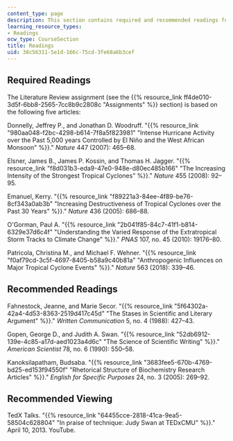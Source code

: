 ```yaml
---
content_type: page
description: This section contains required and recommended readings for the course.
learning_resource_types:
- Readings
ocw_type: CourseSection
title: Readings
uid: 38c56311-5e1d-166c-75cd-3fe68a6b3cef
---
```


Required Readings 
------------------

The Literature Review assignment (see the {{% resource_link ff4de010-3d5f-6bb8-2565-7cc8b9c2808c "Assignments" %}} section) is based on the following five articles:

Donnelly, Jeffrey P., and Jonathan D. Woodruff. "{{% resource_link "980aa048-f2bc-4298-b614-7f8a5f823981" "Intense Hurricane Activity over the Past 5,000 years Controlled by El Niño and the West African Monsoon" %}}." _Nature_ 447 (2007): 465–68.

Elsner, James B., James P. Kossin, and Thomas H. Jagger. "{{% resource_link "f8d031b3-eda9-47e0-948e-d80ec485b166" "The Increasing Intensity of the Strongest Tropical Cyclones" %}}." _Nature_ 455 (2008): 92–95.

Emanuel, Kerry. "{{% resource_link "f89221a3-84ee-4f89-be76-8cf343a0ab3b" "Increasing Destructiveness of Tropical Cyclones over the Past 30 Years" %}}." _Nature_ 436 (2005): 686–88.

O'Gorman, Paul A. "{{% resource_link "2b041f85-84c7-41f1-b814-6329e37d6c4f" "Understanding the Varied Response of the Extratropical Storm Tracks to Climate Change" %}}." _PNAS_ 107, no. 45 (2010): 19176–80.

Patricola, Christina M., and Michael F. Wehner. "{{% resource_link "f0af79cd-3c5f-4697-8405-b58a9c40b81a" "Anthropogenic Influences on Major Tropical Cyclone Events" %}}." _Nature_ 563 (2018): 339–46.

Recommended Readings
--------------------

Fahnestock, Jeanne, and Marie Secor. "{{% resource_link "5f64302a-42a4-4d53-8363-2519d417c45d" "The Stases in Scientific and Literary Argument" %}}." _Written Communication_ 5, no. 4 (1988): 427–43.

Gopen, George D., and Judith A. Swan. "{{% resource_link "52db6912-139e-4c85-a17d-aed1023a4d6c" "The Science of Scientific Writing" %}}." _American Scientist_ 78, no. 6 (1990): 550–58.

Kanoksilapatham, Budsaba. "{{% resource_link "3683fee5-670b-4769-bd25-ed153f94550f" "Rhetorical Structure of Biochemistry Research Articles" %}}." _English for Specific Purposes_ 24, no. 3 (2005): 269–92.

Recommended Viewing
-------------------

TedX Talks. "{{% resource_link "64455cce-2818-41ca-9ea5-58504c628804" "In praise of technique: Judy Swan at TEDxCMU" %}}." April 10, 2013. YouTube.